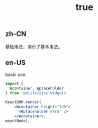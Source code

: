﻿---
order: 2
title:
  zh-CN: 基本
  en-US: Basic
---

## zh-CN

基础用法，演示了基本用法。

## en-US

basic use.


````jsx
import {
  Wcontainer, Wplaceholder
} from '@alife/aisc-widgets'

ReactDOM.render(
    <Wcontainer height="300">
      <Wplaceholder error />
    </Wcontainer>,
mountNode);
````
